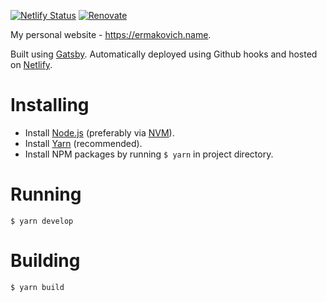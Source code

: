 [![Netlify Status](https://api.netlify.com/api/v1/badges/63e732aa-9213-45fd-b6a0-b4d03252a628/deploy-status)](https://app.netlify.com/sites/ermakovich/deploys)
[![Renovate](https://img.shields.io/badge/renovate-enabled-brightgreen.svg)](https://github.com/ermakovich/ermakovich/issues/487)

My personal website - https://ermakovich.name.

Built using [Gatsby](https://www.gatsbyjs.org). Automatically deployed using Github hooks and hosted on [Netlify](https://www.netlify.com).

# Installing

- Install [Node.js](https://nodejs.org/en/) (preferably via [NVM](https://github.com/creationix/nvm)).
- Install [Yarn](https://yarnpkg.com/en/) (recommended).
- Install NPM packages by running `$ yarn` in project directory.

# Running

    $ yarn develop

# Building

    $ yarn build
